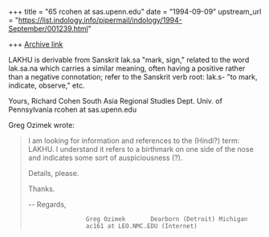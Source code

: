 +++
title = "65 rcohen at sas.upenn.edu"
date = "1994-09-09"
upstream_url = "https://list.indology.info/pipermail/indology/1994-September/001239.html"

+++
[Archive link](https://list.indology.info/pipermail/indology/1994-September/001239.html)

LAKHU is derivable from Sanskrit lak.sa "mark, sign," related to the word
lak.sa.na which carries a similar meaning, often having a positive rather
than a negative connotation; refer to the Sanskrit verb root: lak.s- "to
mark, indicate, observe," etc.

Yours,
Richard Cohen
South Asia Regional Studies Dept.
Univ. of Pennsylvania
rcohen at sas.upenn.edu

 Greg Ozimek wrote:
> 
> 
> 
> I am looking for information and references to the (Hindi?) term: 
> LAKHU.  I understand it refers to a birthmark on one side of the
> nose and indicates some sort of auspiciousness (?).  
>  
> Details, please.  
>  
> Thanks.  
>       
> 
> 
> --
>                     Regards,
>  
>                     Greg Ozimek       Dearborn (Detroit) Michigan
>                     ac161 at LEO.NMC.EDU (Internet)
>  
> 





